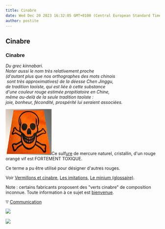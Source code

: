 ```yaml
---
title: Cinabre
date: Wed Dec 20 2023 16:32:05 GMT+0100 (Central European Standard Time)
author: postite
---
```


## Cinabre
### Cinabre
 _Du grec kinnabari.  
Noter aussi le nom très relativement proche  
(d'autant plus que nos orthographes des mots chinois  
 sont très approximatives) de la déesse Chen Jinggu,  
de tradition taoïste, qui est liée à cette substance  
d'une couleur rouge estimée propitiatoire en Chine,  
même au-delà de la seule tradition taoïste :  
joie, bonheur, fécondité, prospérité lui seraient associées._

![](images/toxiqueversionweb.jpg)Ce sulf[ure](uresiresates.html) de mercure naturel, cristallin, d'un rouge orangé vif est FORTEMENT TOXIQUE.

Ce terme a pu être utilisé pour désigner d'autres rouges.

Voir [Vermillons et cinabre](vermillons-2.html), [Les imitations](imitations.html#rougecinabre), [Le minium (glossaire)](minium.html).

Note : certains fabricants proposent des "verts cinabre" de composition inconnue. Toute information à ce sujet est [bienvenue](ecrire.html).



![](images/flechebas.gif) [Communication](http://www.artrealite.com/annonceurs.htm) 

[![](https://cbonvin.fr/sites/regie.artrealite.com/visuels/campagne1.png)](index-2.html#20131014)

![](https://cbonvin.fr/sites/regie.artrealite.com/visuels/campagne2.png)